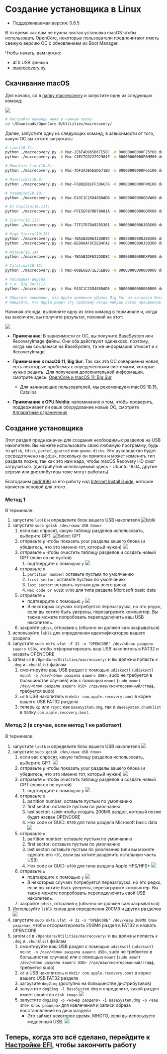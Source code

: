 # Создание установщика в Linux

* Поддерживаемая версия: 0.6.5

В то время как вам не нужна чистая установка macOS чтобы использовать OpenCore, некоторые пользователи предпочитают иметь свежую версию ОС с обновлением их Boot Manager.

Чтобы начать, вам нужно:

* 4Гб USB флешка
* [macrecovery.py](https://github.com/acidanthera/OpenCorePkg/releases)

## Скачивание macOS

Для начала, cd в [папку macrecovery](https://github.com/acidanthera/OpenCorePkg/releases) и запустите одну из следующих команд:

![](../../img/installer-guide/legacy-mac-install-md/macrecovery.png)

```sh
# Настройте команду ниже в нужную папку
cd ~/Downloads/OpenCore-0/Utilities/macrecovery/
```

Далее, запустите одну из следующих команд, в зависимости от того, какую ОС вы хотите загружать:

```sh
# Lion(10.7):
python ./macrecovery.py -b Mac-2E6FAB96566FE58C -m 00000000000F25Y00 download
python ./macrecovery.py -b Mac-C3EC7CD22292981F -m 00000000000F0HM00 download

# Mountain Lion(10.8):
python ./macrecovery.py -b Mac-7DF2A3B5E5D671ED -m 00000000000F65100 download

# Mavericks(10.9):
python ./macrecovery.py -b Mac-F60DEB81FF30ACF6 -m 00000000000FNN100 download

# Yosemite(10.10):
python ./macrecovery.py -b Mac-E43C1C25D4880AD6 -m 00000000000GDVW00 download

# El Capitan(10.11):
python ./macrecovery.py -b Mac-FFE5EF870D7BA81A -m 00000000000GQRX00 download

# Sierra(10.12):
python ./macrecovery.py -b Mac-77F17D7DA9285301 -m 00000000000J0DX00 download

# High Sierra(10.13)
python ./macrecovery.py -b Mac-7BA5B2D9E42DDD94 -m 00000000000J80300 download
python ./macrecovery.py -b Mac-BE088AF8C5EB4FA2 -m 00000000000J80300 download

# Mojave(10.14)
python ./macrecovery.py -b Mac-7BA5B2DFE22DDD8C -m 00000000000KXPG00 download

# Catalina(10.15)
python ./macrecovery.py -b Mac-00BE6ED71E35EB86 -m 00000000000000000 download

# Последняя версия
# т.е. Big Sur(11)
python ./macrecovery.py -b Mac-E43C1C25D4880AD6 -m 00000000000000000 download

# Обратите внимание, что Apple временно убрала Big Sur из каталога Recovery
# Ожидайте, что Apple решит эту проблему когда-нибудь после праздников
```

Начиная отсюда, выполните одну из этих команд в терминале и, когда вы закончите, вы получите результат, похожий на этот:

![](../../img/installer-guide/legacy-mac-install-md/download-done.png)

* **Примечание**: В зависимости от ОС, вы получите BaseSystem или RecoveryImage файлы. Они оба действуют одинаково, поэтому, когда мы ссылаемся на BaseSystem, та же информация относит и к RecoveryImage

* **Примечание к macOS 11, Big Sur**: Так как эта ОС совершенна новая, есть некоторые проблемы с определенными системами, которые нужно решить. Для получения дополнительной информации, смотрите здесь: [OpenCore и macOS 11: Big Sur](../extras/big-sur/README.md)
  * Для начинающих пользователей, мы рекомендуем macOS 10.15, Catalina
* **Примечание к GPU Nvidia**: напоминание о том, чтобы проверить, поддерживает ли ваше оборудование новые ОС, смотрите [Аппаратные ограничения](../macos-limits.md)

## Создание установщика

Этот раздел предназначен для создания необходимых разделов на USB накопителе. Вы можете использовать свою любимую программу, будь то `gdisk`, `fdisk`, `parted`, `gparted` или `gnome-disks`. Это руководство будет сосредоточено на `gdisk`, поскольку он приятен и может изменить тип раздела позже, так как это нам надо, чтобы macOS Recovery HD смог загрузиться. (дистрибутив используемый здесь - Ubuntu 18.04, другие версии или дистрибутивы тоже могут работать)

Благодарим [midi1996](https://github.com/midi1996) за его работу над [Internet Install Guide](https://midi1996.github.io/hackintosh-internet-install-gitbook/), которое является основой для этого.

### Метод 1

В терминале:

1. запустите `lsblk` и определите блок вашего USB накопителя
  ![lsblk](../../img/installer-guide/linux-install-md/unknown-5.png)
2. запустите `sudo gdisk /dev/<ваш USB блок>`
   1. если вас спросят, какую таблицу разделов использовать, выберите GPT.
      ![Select GPT](../../img/installer-guide/linux-install-md/unknown-6.png)
   2. отправьте `p` чтобы показать your разделы вашего блока \(и убедитесь, что это именно тот, который нужен\)
      ![](../../img/installer-guide/linux-install-md/unknown-13.png)
   3. отправьте `o` чтобы очистить таблицу разделов и создать новый GPT (если он не пустой)
      1. подтвердите с помощью `y`
         ![](../../img/installer-guide/linux-install-md/unknown-8.png)
   4. отправьте `n`
      1. `partition number`: оставьте пустым по умолчанию
      2. `first sector`: оставьте пустым по умолчанию
      3. `last sector`: оставить пустым для всего диска
      4. `Hex code or GUID`: `0700` для типа раздела Microsoft basic data
   5. отправьте `w`
      * подтвердите с помощью `y`
      ![](../../img/installer-guide/linux-install-md/unknown-9.png)
      * В некоторых случаях потребуется перезагрузка, но это редко, если вы хотите быть уверены, перезагрузите компьютер. Вы также можете попробовать переподключить ваш USB накопитель.
   6. закройте `gdisk`, отправив `q` (обычно он должен сам закрываться)
3. используйте `lsblk` для определения идентификаторов вашего раздела
4. запустите `sudo mkfs.vfat -F 32 -n "OPENCORE" /dev/<блок раздела вашего USB>`, чтобы отформатировать ваш USB накопитель в FAT32 и назвать OPENCORE
5. затем `cd` в `/OpenCore/Utilities/macrecovery/` и вы должны попасть к `.dmg` и `.chunklist` файлам
   1. смонтируйте ваш USB раздел с помощью `udisksctl` (`udisksctl mount -b /dev/<блок раздела вашего USB>`, sudo не требуется в большинстве случаев) или с помощью `mount` (`sudo mount /dev/<блок раздела вашего USB> /где/ваш/смонтированный/стафф`, требуется sudo)
   2. `cd` в USB накопитель и `mkdir com.apple.recovery.boot` в корне вашего USB FAT32 раздела
   3. теперь `cp` или `rsync` как `BaseSystem.dmg`, так и `BaseSystem.chunklist` в папку `com.apple.recovery.boot`.

### Метод 2 (в случае, если метод 1 не работает)

В терминале:

1. запустите `lsblk` и определите блок вашего USB накопителя
   ![](../../img/installer-guide/linux-install-md/unknown-11.png)
2. запустите `sudo gdisk /dev/<ваш USB блок>`
   1. если вас спросят, какую таблицу разделов использовать, выберите GPT.
      ![](../../img/installer-guide/linux-install-md/unknown-12.png)
   2. отправьте `p` чтобы показать your разделы вашего блока \(и убедитесь, что это именно тот, который нужен\)
      ![](../../img/installer-guide/linux-install-md/unknown-13.png)
   3. отправьте `o` чтобы очистить таблицу разделов и создать новый GPT (если он не пустой)
      1. подтвердите с помощью `y`
         ![](../../img/installer-guide/linux-install-md/unknown-14.png)
   4. отправьте `n`
      1. partition number: оставьте пустым по умолчанию
      2. first sector: оставьте пустым по умолчанию
      3. last sector: `+200M` чтобы создать 200Мб раздел, который позже будет назван OPENCORE
      4. Hex code or GUID: `0700` для типа раздела Microsoft basic data
      ![](../../img/installer-guide/linux-install-md/unknown-15.png)
   5. отправьте `n`
      1. partition number: оставьте пустым по умолчанию
      2. first sector: оставьте пустым по умолчанию
      3. last sector: оставьте пустым по умолчанию \(или вы можете сделать его `+3G`, если вы хотите разделить остальную часть USB\)
      4. Hex code or GUID: `af00` для типа раздела Apple HFS/HFS+
      ![](../../img/installer-guide/linux-install-md/unknown-16.png)
   6. отправьте `w`
      * подтвердите с помощью `y`
      ![](../../img/installer-guide/linux-install-md/unknown-17.png)
      * В некоторых случаях потребуется перезагрузка, но это редко, если вы хотите быть уверены, перезагрузите компьютер. Вы также можете попробовать переподключить свой USB накопитель.
   7. закройте `gdisk`, отправив `q` (обычно он должен сам закрываться)
3. Используйте `lsblk` снова для определения 200Мб и других разделов
   ![](../../img/installer-guide/linux-install-md/unknown-18.png)
4. запустите `sudo mkfs.vfat -F 32 -n "OPENCORE" /dev/<ваш 200Мб блок раздела>`, чтобы отформатировать 200Мб раздел в FAT32 и назвать OPENCORE
5. затем `cd` в `/OpenCore/Utilities/macrecovery/` и вы должны попасть к `.dmg` и `.chunklist` файлам
   1. смонтируйте ваш USB раздел с помощью `udisksctl` (`udisksctl mount -b /dev/<блок раздела вашего USB>`, sudo не требуется в большинстве случаев) или с помощью `mount` (`sudo mount /dev/<блок раздела вашего USB> /где/ваш/смонтированный/стафф`, требуется sudo)
   2. `cd` в USB накопитель и `mkdir com.apple.recovery.boot` в корне вашего USB FAT32 раздела
   3. загрузите `dmg2img` (доступно на большинстве дистрибутивов)
   4. запустите `dmg2img -l BaseSystem.dmg` и определите, какой раздел имеет свойство `disk image`
      ![](../../img/installer-guide/linux-install-md/unknown-20.png)
   5. запустите `dmg2img -p <номер раздела> -i BaseSystem.dmg -o <ваш 3Гб+ блок раздела>` для извлечения и записи образа восстановления на диск раздела
      * Это займет некоторое время. МНОГО, если вы используете медленный USB.
      ![](../../img/installer-guide/linux-install-md/unknown-21.png)

## Теперь, когда это всё сделано, перейдите к [Настройке EFI](./opencore-efi.md), чтобы закончить работу
